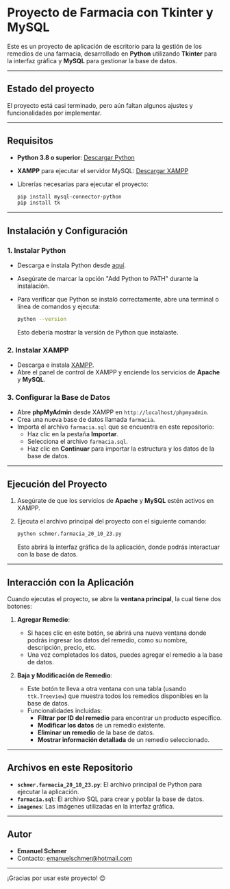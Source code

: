 
# Proyecto de Farmacia con Tkinter y MySQL

Este es un proyecto de aplicación de escritorio para la gestión de los remedios de una farmacia, desarrollado en **Python** utilizando **Tkinter** para la interfaz gráfica y **MySQL** para gestionar la base de datos.

---

## **Estado del proyecto**  
El proyecto está casi terminado, pero aún faltan algunos ajustes y funcionalidades por implementar.

---

## Requisitos

- **Python 3.8 o superior**: [Descargar Python](https://www.python.org/downloads/)
- **XAMPP** para ejecutar el servidor MySQL: [Descargar XAMPP](https://www.apachefriends.org/es/index.html)
- Librerías necesarias para ejecutar el proyecto:

  ```bash
  pip install mysql-connector-python
  pip install tk
  ```

---

## Instalación y Configuración

### 1. Instalar Python
- Descarga e instala Python desde [aquí](https://www.python.org/downloads/).
- Asegúrate de marcar la opción "Add Python to PATH" durante la instalación.
- Para verificar que Python se instaló correctamente, abre una terminal o línea de comandos y ejecuta:

  ```bash
  python --version
  ```

  Esto debería mostrar la versión de Python que instalaste.

### 2. Instalar XAMPP
- Descarga e instala [XAMPP](https://www.apachefriends.org/es/index.html).
- Abre el panel de control de XAMPP y enciende los servicios de **Apache** y **MySQL**.

### 3. Configurar la Base de Datos
- Abre **phpMyAdmin** desde XAMPP en `http://localhost/phpmyadmin`.
- Crea una nueva base de datos llamada `farmacia`.
- Importa el archivo `farmacia.sql` que se encuentra en este repositorio:
  - Haz clic en la pestaña **Importar**.
  - Selecciona el archivo `farmacia.sql`.
  - Haz clic en **Continuar** para importar la estructura y los datos de la base de datos.

---

## Ejecución del Proyecto

1. Asegúrate de que los servicios de **Apache** y **MySQL** estén activos en XAMPP.
2. Ejecuta el archivo principal del proyecto con el siguiente comando:

   ```bash
   python schmer.farmacia_20_10_23.py
   ```

   Esto abrirá la interfaz gráfica de la aplicación, donde podrás interactuar con la base de datos.

---

## Interacción con la Aplicación

Cuando ejecutas el proyecto, se abre la **ventana principal**, la cual tiene dos botones:

1. **Agregar Remedio**: 
   - Si haces clic en este botón, se abrirá una nueva ventana donde podrás ingresar los datos del remedio, como su nombre, descripción, precio, etc.
   - Una vez completados los datos, puedes agregar el remedio a la base de datos.

2. **Baja y Modificación de Remedio**: 
   - Este botón te lleva a otra ventana con una tabla (usando `ttk.Treeview`) que muestra todos los remedios disponibles en la base de datos.
   - Funcionalidades incluidas:
     - **Filtrar por ID del remedio** para encontrar un producto específico.
     - **Modificar los datos** de un remedio existente.
     - **Eliminar un remedio** de la base de datos.
     - **Mostrar información detallada** de un remedio seleccionado.

---

## Archivos en este Repositorio

- **`schmer.farmacia_20_10_23.py`**: El archivo principal de Python para ejecutar la aplicación.
- **`farmacia.sql`**: El archivo SQL para crear y poblar la base de datos.
- **`imagenes`**: Las imágenes utilizadas en la interfaz gráfica.

---

## Autor

- **Emanuel Schmer**
- Contacto: [emanuelschmer@hotmail.com](mailto:emanuelschmer@hotmail.com)

---

¡Gracias por usar este proyecto! 😊
